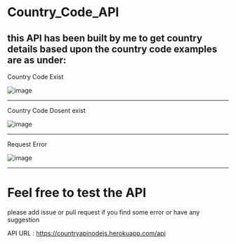 # Country_Code_API

this API has been built by me to get country details based upon the country code examples are as under:
---------------------------------------------------------------------------------------------------------------------------------------------
Country Code Exist


![image](https://user-images.githubusercontent.com/52650942/116045405-a729ca00-a68f-11eb-994e-7f606cfee781.png)

---------------------------------------------------------------------------------------------------------------------------------------------
Country Code Dosent exist


![image](https://user-images.githubusercontent.com/52650942/116045563-c7f21f80-a68f-11eb-95df-b86e01837616.png)

---------------------------------------------------------------------------------------------------------------------------------------------
Request Error

![image](https://user-images.githubusercontent.com/52650942/116045779-01c32600-a690-11eb-89ec-eece753ed5c0.png)

----------------------------------------------------------------------------------------------------------------------------------------------

# Feel free to test the API

please add issue or pull request if you find some error or have any suggestion 

API URL : https://countryapinodejs.herokuapp.com/api



